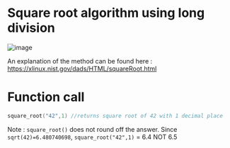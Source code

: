 # Square root algorithm using long division

![image](https://user-images.githubusercontent.com/65414576/156592565-bb02d6cb-f494-4efd-bf83-ce9aae7acd3d.png)

An explanation of the method can be found here : https://xlinux.nist.gov/dads/HTML/squareRoot.html

# Function call #
```cpp
square_root("42",1) //returns square root of 42 with 1 decimal place
```
Note : ```square_root()``` does not round off the answer. Since `sqrt(42)=6.480740698`, `square_root("42",1)` = 6.4 NOT 6.5
